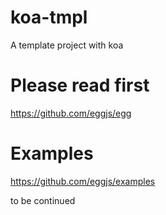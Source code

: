 # koa-tmpl
A template project with koa

# Please read first 
https://github.com/eggjs/egg

# Examples

https://github.com/eggjs/examples

to be continued



